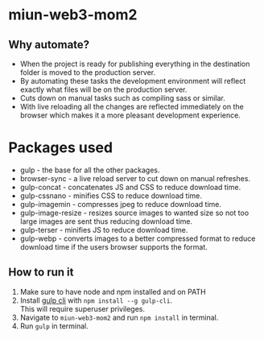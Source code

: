 # miun-web3-mom2

## Why automate?
* When the project is ready for publishing everything in the destination folder is moved to the production server.
* By automating these tasks the development environment will reflect exactly what files will be on the production server.
* Cuts down on manual tasks such as compiling sass or similar.
* With live reloading all the changes are reflected immediately on the browser which makes it a more pleasant development experience.

# Packages used
* gulp - the base for all the other packages.
* browser-sync - a live reload server to cut down on manual refreshes.
* gulp-concat - concatenates JS and CSS to reduce download time.
* gulp-cssnano - minifies CSS to reduce download time.
* gulp-imagemin - compresses jpeg to reduce download time.
* gulp-image-resize - resizes source images to wanted size so not too large images are sent thus reducing download time.
* gulp-terser - minifies JS to reduce download time.
* gulp-webp - converts images to a better compressed format to reduce download time if the users browser supports the format.

## How to run it
1. Make sure to have node and npm installed and on PATH
2. Install [gulp cli](https://gulpjs.com/docs/en/getting-started/quick-start/) with `npm install --g gulp-cli`.\
This will require superuser privileges.
3. Navigate to `miun-web3-mom2` and run `npm install` in terminal.
4. Run `gulp` in terminal.
